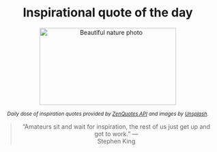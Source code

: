 
<div align="center">

# Inspirational quote of the day

<img src="./data/photo.jpeg" alt="Beautiful nature photo" width="320" height="180">

<sub><i>Daily dose of inspiration quotes provided by [ZenQuotes API](https://zenquotes.io/) and images by [Unsplash](https://unsplash.com/).</i></sub>


<blockquote>&ldquo;Amateurs sit and wait for inspiration, the rest of us just get up and got to work.&rdquo; &mdash; <footer>Stephen King</footer></blockquote>

</div>
